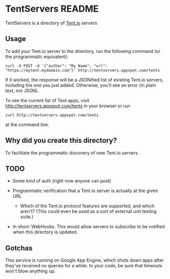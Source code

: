 # TentServers README

TentServers is a directory of [Tent.io](https://tent.io) servers

## Usage

To add your Tent.io server to the directory, run the following command
(or the programmatic equivalent):

    curl -X POST -d '{"author": "My Name", "url": "https://mytent.mydomain.com"}' http://tentservers.appspot.com/tents

If it worked, the response will be a JSONified list of existing
Tent.io servers, including the one you just added.  Otherwise, you'll
see an error (in plain text, not JSON).

To see the current list of Tent apps, visit
<http://tentservers.appspot.com/tents> in your browser or run

    curl http://tentservers.appspot.com/tents

at the command line.


## Why did you create this directory?

To facilitate the programmatic discovery of new Tent.io servers.


## TODO

* Some kind of auth (right now anyone can post)

* Programmatic verification that a Tent.io server is actually at the
  given URL

  * Which of the Tent.io protocol features are supported, and which
    aren't?  (This could even be used as a sort of external unit
    testing suite.)

* In short: WebHooks. This would allow servers to subscribe to be
  notified when this directory is updated.


## Gotchas

This service is running on Google App Engine, which shuts down apps
after they've received no queries for a while.  In your code, be sure
that timeouts won't blow anything up.
